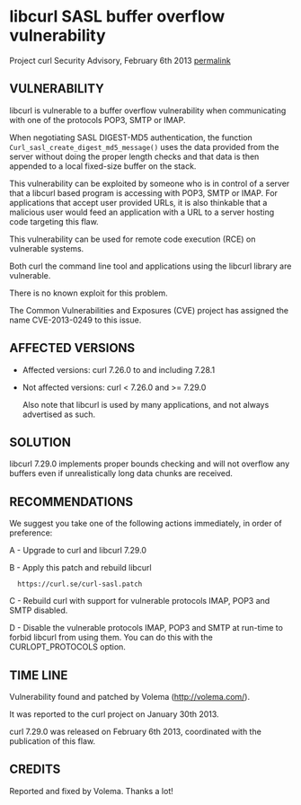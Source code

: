 libcurl SASL buffer overflow vulnerability
==========================================

Project curl Security Advisory, February 6th 2013
[permalink](https://curl.se/docs/CVE-2013-0249.html)

VULNERABILITY
-------------

  libcurl is vulnerable to a buffer overflow vulnerability when communicating
  with one of the protocols POP3, SMTP or IMAP.

  When negotiating SASL DIGEST-MD5 authentication, the function
  `Curl_sasl_create_digest_md5_message()` uses the data provided from the
  server without doing the proper length checks and that data is then appended
  to a local fixed-size buffer on the stack.

  This vulnerability can be exploited by someone who is in control of a server
  that a libcurl based program is accessing with POP3, SMTP or IMAP. For
  applications that accept user provided URLs, it is also thinkable that a
  malicious user would feed an application with a URL to a server hosting code
  targeting this flaw.

  This vulnerability can be used for remote code execution (RCE) on vulnerable
  systems.

  Both curl the command line tool and applications using the libcurl library
  are vulnerable.

  There is no known exploit for this problem.

  The Common Vulnerabilities and Exposures (CVE) project has assigned the name
  CVE-2013-0249 to this issue.

AFFECTED VERSIONS
-----------------

- Affected versions: curl 7.26.0 to and including 7.28.1
- Not affected versions: curl < 7.26.0 and >= 7.29.0

  Also note that libcurl is used by many applications, and not always
  advertised as such.

SOLUTION
--------

  libcurl 7.29.0 implements proper bounds checking and will not overflow any
  buffers even if unrealistically long data chunks are received.

RECOMMENDATIONS
---------------

  We suggest you take one of the following actions immediately, in order of
  preference:

  A - Upgrade to curl and libcurl 7.29.0

  B - Apply this patch and rebuild libcurl

      https://curl.se/curl-sasl.patch

  C - Rebuild curl with support for vulnerable protocols IMAP, POP3 and SMTP
      disabled.

  D - Disable the vulnerable protocols IMAP, POP3 and SMTP at run-time to
      forbid libcurl from using them. You can do this with the
      CURLOPT_PROTOCOLS option.

TIME LINE
---------

  Vulnerability found and patched by Volema (http://volema.com/).

  It was reported to the curl project on January 30th 2013.

  curl 7.29.0 was released on February 6th 2013, coordinated with the
  publication of this flaw.

CREDITS
-------

  Reported and fixed by Volema. Thanks a lot!
